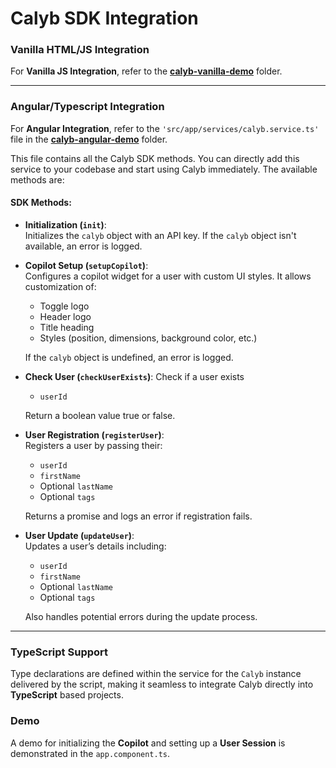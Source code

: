 # Calyb SDK Integration

### Vanilla HTML/JS Integration

For **Vanilla JS Integration**, refer to the [**calyb-vanilla-demo**](./calyb-vanilla-demo) folder.

---

### Angular/Typescript Integration

For **Angular Integration**, refer to the `'src/app/services/calyb.service.ts'` file in the [**calyb-angular-demo**](./calyb-angular-demo) folder.

This file contains all the Calyb SDK methods. You can directly add this service to your codebase and start using Calyb immediately. The available methods are:

#### SDK Methods:

- **Initialization (`init`)**:  
  Initializes the `calyb` object with an API key. If the `calyb` object isn't available, an error is logged.

- **Copilot Setup (`setupCopilot`)**:  
  Configures a copilot widget for a user with custom UI styles. It allows customization of:
  - Toggle logo
  - Header logo
  - Title heading
  - Styles (position, dimensions, background color, etc.)

  If the `calyb` object is undefined, an error is logged.

- **Check User (`checkUserExists`)**:
  Check if a user exists
  - `userId`

  Return a boolean value true or false.

- **User Registration (`registerUser`)**:  
  Registers a user by passing their:
  - `userId`
  - `firstName`
  - Optional `lastName`
  - Optional `tags`
  
  Returns a promise and logs an error if registration fails.

- **User Update (`updateUser`)**:  
  Updates a user’s details including:
  - `userId`
  - `firstName`
  - Optional `lastName`
  - Optional `tags`

  Also handles potential errors during the update process.

---

### TypeScript Support

Type declarations are defined within the service for the `Calyb` instance delivered by the script, making it seamless to integrate Calyb directly into **TypeScript** based projects.

### Demo

A demo for initializing the **Copilot** and setting up a **User Session** is demonstrated in the `app.component.ts`.
